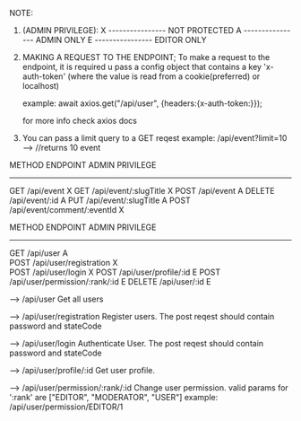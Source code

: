 <!--             API ENDPOINTS        -->
NOTE: 
1. (ADMIN PRIVILEGE):
    X ---------------- NOT PROTECTED
    A ---------------- ADMIN ONLY
    E ---------------- EDITOR ONLY


2. MAKING A REQUEST TO THE ENDPOINT;
    To make a request to the endpoint, it is required u pass a config object that contains a key 'x-auth-token' (where the value is read from a cookie(preferred) or localhost)
    
    example:
        await axios.get("/api/user", {headers:{x-auth-token:<TOKEN READ FROM COOKIE>}});

    for more info check axios docs


3. You can pass a limit query to  a GET reqest
    example:
        /api/event?limit=10        -->      //returns 10 event



<!-- EVENTS -->
METHOD          ENDPOINT                        ADMIN PRIVILEGE
__________________________________________________________________
GET             /api/event                          X
GET             /api/event/:slugTitle               X
POST            /api/event                          A
DELETE          /api/event/:id                      A
PUT             /api/event/:slugTitle               A
POST            /api/event/comment/:eventId         X

<!-- EVENT ENDPOINT DESCRIPTION -->






<!-- USER -->
METHOD          ENDPOINT                        ADMIN PRIVILEGE       
__________________________________________________________________
GET             /api/user                           A                  
POST            /api/user/registration              X                   
POST            /api/user/login                     X
POST            /api/user/profile/:id               E
POST            /api/user/permission/:rank/:id      E
DELETE          /api/user/:id                       E

<!-- USER ENDPOINT DESCRIPTION -->

--> /api/user
    Get all users

--> /api/user/registration
     Register users. The post reqest should contain password and stateCode

--> /api/user/login
     Authenticate User. The post reqest should contain password and stateCode

--> /api/user/profile/:id
    Get user profile.

--> /api/user/permission/:rank/:id 
    Change user permission. valid params for ':rank' are ["EDITOR", "MODERATOR", "USER"]
    example:
        /api/user/permission/EDITOR/1


